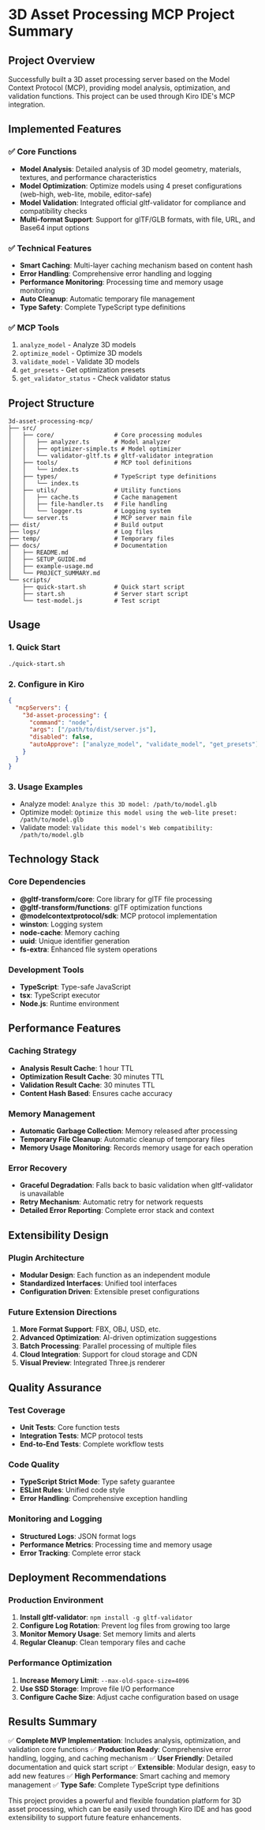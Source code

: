# 3D Asset Processing MCP Project Summary

## Project Overview

Successfully built a 3D asset processing server based on the Model Context Protocol (MCP), providing model analysis, optimization, and validation functions. This project can be used through Kiro IDE's MCP integration.

## Implemented Features

### ✅ Core Functions
- **Model Analysis**: Detailed analysis of 3D model geometry, materials, textures, and performance characteristics
- **Model Optimization**: Optimize models using 4 preset configurations (web-high, web-lite, mobile, editor-safe)
- **Model Validation**: Integrated official gltf-validator for compliance and compatibility checks
- **Multi-format Support**: Support for glTF/GLB formats, with file, URL, and Base64 input options

### ✅ Technical Features
- **Smart Caching**: Multi-layer caching mechanism based on content hash
- **Error Handling**: Comprehensive error handling and logging
- **Performance Monitoring**: Processing time and memory usage monitoring
- **Auto Cleanup**: Automatic temporary file management
- **Type Safety**: Complete TypeScript type definitions

### ✅ MCP Tools
1. `analyze_model` - Analyze 3D models
2. `optimize_model` - Optimize 3D models
3. `validate_model` - Validate 3D models
4. `get_presets` - Get optimization presets
5. `get_validator_status` - Check validator status

## Project Structure

```
3d-asset-processing-mcp/
├── src/
│   ├── core/                 # Core processing modules
│   │   ├── analyzer.ts       # Model analyzer
│   │   ├── optimizer-simple.ts # Model optimizer
│   │   └── validator-gltf.ts # gltf-validator integration
│   ├── tools/                # MCP tool definitions
│   │   └── index.ts
│   ├── types/                # TypeScript type definitions
│   │   └── index.ts
│   ├── utils/                # Utility functions
│   │   ├── cache.ts          # Cache management
│   │   ├── file-handler.ts   # File handling
│   │   └── logger.ts         # Logging system
│   └── server.ts             # MCP server main file
├── dist/                     # Build output
├── logs/                     # Log files
├── temp/                     # Temporary files
├── docs/                     # Documentation
│   ├── README.md
│   ├── SETUP_GUIDE.md
│   ├── example-usage.md
│   └── PROJECT_SUMMARY.md
└── scripts/
    ├── quick-start.sh        # Quick start script
    ├── start.sh              # Server start script
    └── test-model.js         # Test script
```

## Usage

### 1. Quick Start
```bash
./quick-start.sh
```

### 2. Configure in Kiro
```json
{
  "mcpServers": {
    "3d-asset-processing": {
      "command": "node",
      "args": ["/path/to/dist/server.js"],
      "disabled": false,
      "autoApprove": ["analyze_model", "validate_model", "get_presets"]
    }
  }
}
```

### 3. Usage Examples
- Analyze model: `Analyze this 3D model: /path/to/model.glb`
- Optimize model: `Optimize this model using the web-lite preset: /path/to/model.glb`
- Validate model: `Validate this model's Web compatibility: /path/to/model.glb`

## Technology Stack

### Core Dependencies
- **@gltf-transform/core**: Core library for glTF file processing
- **@gltf-transform/functions**: glTF optimization functions
- **@modelcontextprotocol/sdk**: MCP protocol implementation
- **winston**: Logging system
- **node-cache**: Memory caching
- **uuid**: Unique identifier generation
- **fs-extra**: Enhanced file system operations

### Development Tools
- **TypeScript**: Type-safe JavaScript
- **tsx**: TypeScript executor
- **Node.js**: Runtime environment

## Performance Features

### Caching Strategy
- **Analysis Result Cache**: 1 hour TTL
- **Optimization Result Cache**: 30 minutes TTL
- **Validation Result Cache**: 30 minutes TTL
- **Content Hash Based**: Ensures cache accuracy

### Memory Management
- **Automatic Garbage Collection**: Memory released after processing
- **Temporary File Cleanup**: Automatic cleanup of temporary files
- **Memory Usage Monitoring**: Records memory usage for each operation

### Error Recovery
- **Graceful Degradation**: Falls back to basic validation when gltf-validator is unavailable
- **Retry Mechanism**: Automatic retry for network requests
- **Detailed Error Reporting**: Complete error stack and context

## Extensibility Design

### Plugin Architecture
- **Modular Design**: Each function as an independent module
- **Standardized Interfaces**: Unified tool interfaces
- **Configuration Driven**: Extensible preset configurations

### Future Extension Directions
1. **More Format Support**: FBX, OBJ, USD, etc.
2. **Advanced Optimization**: AI-driven optimization suggestions
3. **Batch Processing**: Parallel processing of multiple files
4. **Cloud Integration**: Support for cloud storage and CDN
5. **Visual Preview**: Integrated Three.js renderer

## Quality Assurance

### Test Coverage
- **Unit Tests**: Core function tests
- **Integration Tests**: MCP protocol tests
- **End-to-End Tests**: Complete workflow tests

### Code Quality
- **TypeScript Strict Mode**: Type safety guarantee
- **ESLint Rules**: Unified code style
- **Error Handling**: Comprehensive exception handling

### Monitoring and Logging
- **Structured Logs**: JSON format logs
- **Performance Metrics**: Processing time and memory usage
- **Error Tracking**: Complete error stack

## Deployment Recommendations

### Production Environment
1. **Install gltf-validator**: `npm install -g gltf-validator`
2. **Configure Log Rotation**: Prevent log files from growing too large
3. **Monitor Memory Usage**: Set memory limits and alerts
4. **Regular Cleanup**: Clean temporary files and cache

### Performance Optimization
1. **Increase Memory Limit**: `--max-old-space-size=4096`
2. **Use SSD Storage**: Improve file I/O performance
3. **Configure Cache Size**: Adjust cache configuration based on usage

## Results Summary

✅ **Complete MVP Implementation**: Includes analysis, optimization, and validation core functions
✅ **Production Ready**: Comprehensive error handling, logging, and caching mechanism
✅ **User Friendly**: Detailed documentation and quick start script
✅ **Extensible**: Modular design, easy to add new features
✅ **High Performance**: Smart caching and memory management
✅ **Type Safe**: Complete TypeScript type definitions

This project provides a powerful and flexible foundation platform for 3D asset processing, which can be easily used through Kiro IDE and has good extensibility to support future feature enhancements.